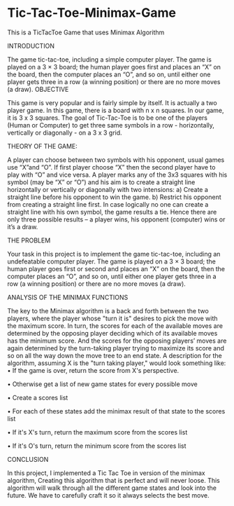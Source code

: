# Tic-Tac-Toe-Minimax-Game
This is a TicTacToe Game that  uses Minimax Algorithm 

INTRODUCTION 

The game tic-tac-toe, including a simple computer player. The game is played on a 3 × 3 board; the human player goes first and places an “X” on the board, then the computer places an “O”, and so on, until either one player gets three in a row (a winning position) or there are no more moves (a draw).
OBJECTIVE

This game is very popular and is fairly simple by itself. It is actually a two player game. In this game, there is a board with n x n squares. In our game, it is 3 x 3 squares. The goal of Tic-Tac-Toe is to be one of the players (Human or Computer) to get three same symbols in a row - horizontally, vertically or diagonally - on a 3 x 3 grid. 

THEORY OF THE GAME:

A player can choose between two symbols with his opponent, usual games use “X”and “O”. If first player choose “X” then the second player have to play with “O” and vice versa. 
A player marks any of the 3x3 squares with his symbol (may be “X” or “O”) and his aim is to create a straight line horizontally or vertically or diagonally with two intensions: 
	a) Create a straight line before his opponent to win the game. 
	b) Restrict his opponent from creating a straight line first. 
In case logically no one can create a straight line with his own symbol, the game results a tie. Hence there are only three possible results – a player wins, his opponent (computer) wins or it’s a draw.

THE PROBLEM

Your task in this project is to implement the game tic-tac-toe, including an undefeatable computer player. The game is played on a 3 × 3 board; the human player goes first or second and places an “X” on the board, then the computer places an “O”, and so on, until either one player gets three in a row (a winning position) or there are no more moves (a draw).

ANALYSIS OF THE MINIMAX FUNCTIONS

The key to the Minimax algorithm is a back and forth between the two players, where the player whose "turn it is" desires to pick the move with the maximum score. In turn, the scores for each of the available moves are determined by the opposing player deciding which of its available moves has the minimum score. And the scores for the opposing players’ moves are again determined by the turn-taking player trying to maximize its score and so on all the way down the move tree to an end state.
A description for the algorithm, assuming X is the "turn taking player," would look something like:
•	If the game is over, return the score from X's perspective.

•	Otherwise get a list of new game states for every possible move

•	Create a scores list

•	For each of these states add the minimax result of that state to the scores list

•	If it's X's turn, return the maximum score from the scores list

•	If it's O's turn, return the minimum score from the scores list


CONCLUSION

In this project, I implemented a Tic Tac Toe in version of the minimax algorithm, Creating this algorithm that is perfect and will never loose. This algorithm will walk through all the different game states and look into the future. We have to carefully craft it so it always selects the best move.
